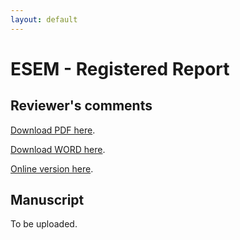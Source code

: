 ```yaml
---
layout: default
---
```


# ESEM - Registered Report

## Reviewer's comments

[Download PDF here](ESEM_RR/ESEM_RR_Reviewers_comments.pdf).

[Download WORD here](ESEM_RR/ESEM_RR_Reviewers_comments.docx).

[Online version here](ESEM_RR/ESEM_RR_Reviewers_comments.html).


## Manuscript

To be uploaded.

